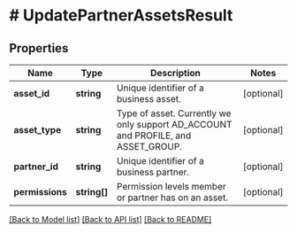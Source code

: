 # # UpdatePartnerAssetsResult

## Properties

Name | Type | Description | Notes
------------ | ------------- | ------------- | -------------
**asset_id** | **string** | Unique identifier of a business asset. | [optional]
**asset_type** | **string** | Type of asset. Currently we only support AD_ACCOUNT and PROFILE, and ASSET_GROUP. | [optional]
**partner_id** | **string** | Unique identifier of a business partner. | [optional]
**permissions** | **string[]** | Permission levels member or partner has on an asset. | [optional]

[[Back to Model list]](../../README.md#models) [[Back to API list]](../../README.md#endpoints) [[Back to README]](../../README.md)
